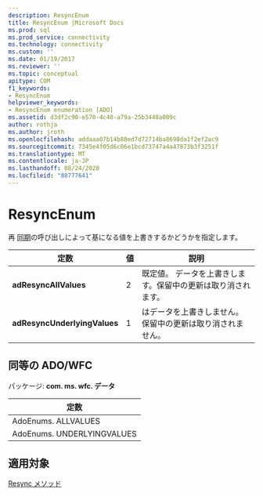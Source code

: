 ```yaml
---
description: ResyncEnum
title: ResyncEnum |Microsoft Docs
ms.prod: sql
ms.prod_service: connectivity
ms.technology: connectivity
ms.custom: ''
ms.date: 01/19/2017
ms.reviewer: ''
ms.topic: conceptual
apitype: COM
f1_keywords:
- ResyncEnum
helpviewer_keywords:
- ResyncEnum enumeration [ADO]
ms.assetid: d3df2c90-e570-4c40-a79a-25b3448a009c
author: rothja
ms.author: jroth
ms.openlocfilehash: addaaa07b14b88ed7d72714ba8698da1f2ef2ac9
ms.sourcegitcommit: 7345e4f05d6c06e1bcd73747a4a47873b3f3251f
ms.translationtype: MT
ms.contentlocale: ja-JP
ms.lasthandoff: 08/24/2020
ms.locfileid: "88777641"
---
```

# <a name="resyncenum"></a>ResyncEnum
再 [同期](./resync-method.md)の呼び出しによって基になる値を上書きするかどうかを指定します。  
  
|定数|値|説明|  
|--------------|-----------|-----------------|  
|**adResyncAllValues**|2|既定値。 データを上書きします。保留中の更新は取り消されます。|  
|**adResyncUnderlyingValues**|1|はデータを上書きしません。保留中の更新は取り消されません。|  
  
## <a name="adowfc-equivalent"></a>同等の ADO/WFC  
 パッケージ: **com. ms. wfc. データ**  
  
|定数|  
|--------------|  
|AdoEnums. ALLVALUES|  
|AdoEnums. UNDERLYINGVALUES|  
  
## <a name="applies-to"></a>適用対象  
 [Resync メソッド](./resync-method.md)